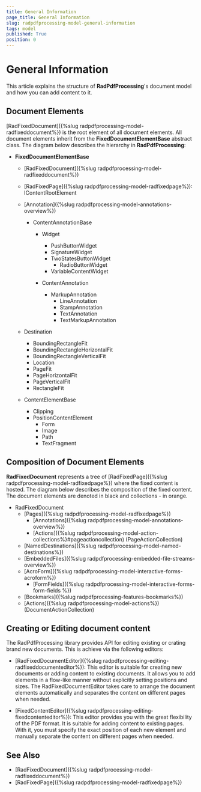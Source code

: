 ```yaml
---
title: General Information
page_title: General Information
slug: radpdfprocessing-model-general-information
tags: model
published: True
position: 0
---
```


# General Information

This article explains the structure of __RadPdfProcessing__'s document model and how you can add content to it.

## Document Elements

[RadFixedDocument]({%slug radpdfprocessing-model-radfixeddocument%}) is the root element of all document elements. All document elements inherit from the __FixedDocumentElementBase__ abstract class. The diagram below describes the hierarchy in __RadPdfProcessing__:

* **FixedDocumentElementBase**
  * [RadFixedDocument]({%slug radpdfprocessing-model-radfixeddocument%})
  * [RadFixedPage]({%slug radpdfprocessing-model-radfixedpage%}): IContentRootElement
  * [Annotation]({%slug radpdfprocessing-model-annotations-overview%})
    * ContentAnnotationBase
      * Widget
        * PushButtonWidget
        * SignatureWidget
        * TwoStatesButtonWidget
          * RadioButtonWidget
        * VariableContentWidget

      * ContentAnnotation
        * MarkupAnnotation
          * LineAnnotation
          * StampAnnotation
          * TextAnnotation
          * TextMarkupAnnotation

  * Destination
    * BoundingRectangleFit
    * BoundingRectangleHorizontalFit
    * BoundingRectangleVerticalFit
    * Location
    * PageFit
    * PageHorizontalFit
    * PageVerticalFit
    * RectangleFit
  * ContentElementBase
    * Clipping
    * PositionContentElement
      * Form
      * Image
      * Path
      * TextFragment

<!-- ![Rad Pdf Processing Model 01](images/RadPdfProcessing_Model_01.png) -->

## Composition of Document Elements

__RadFixedDocument__ represents a tree of [RadFixedPage]({%slug radpdfprocessing-model-radfixedpage%}) where the fixed content is hosted. The diagram below describes the composition of the fixed content. The document elements are denoted in black and collections - in orange.

 * RadFixedDocument
   * [Pages]({%slug radpdfprocessing-model-radfixedpage%}) 
     * [Annotations]({%slug radpdfprocessing-model-annotations-overview%})
     * [Actions]({%slug radpdfprocessing-model-action-collections%}#pageactioncollection) (PageActionCollection)
   * [NamedDestinations]({%slug radpdfprocessing-model-named-destinations%})
   * [EmbeddedFiles]({%slug radpdfprocessing-embedded-file-streams-overview%})
   * [AcroForm]({%slug radpdfprocessing-model-interactive-forms-acroform%})
      * [FormFields]({%slug radpdfprocessing-model-interactive-forms-form-fields %})
   * [Bookmarks]({%slug radpdfprocessing-features-bookmarks%})
   * [Actions]({%slug radpdfprocessing-model-actions%}) (DocumentActionCollection)

<!-- ![Rad Pdf Processing Model 02](images/RadPdfProcessing_Model_02.png) -->

## Creating or Editing document content 

The RadPdfProcessing library provides API for editing existing or crating brand new documents. This is achieve via the following editors: 
* [RadFixedDocumentEditor]({%slug radpdfprocessing-editing-radfixeddocumenteditor%}): This editor is suitable for creating new documents or adding content to existing documents. It allows you to add elements in a flow-like manner without explicitly setting positions and sizes. The RadFixedDocumentEditor takes care to arrange the document elements automatically and separates the content on different pages when needed.


* [FixedContentEditor]({%slug radpdfprocessing-editing-fixedcontenteditor%}): This editor provides you with the great flexibility of the PDF format. It is suitable for adding content to existing pages. With it, you must specify the exact position of each new element and manually separate the content on different pages when needed.

## See Also

 * [RadFixedDocument]({%slug radpdfprocessing-model-radfixeddocument%})
 * [RadFixedPage]({%slug radpdfprocessing-model-radfixedpage%})
